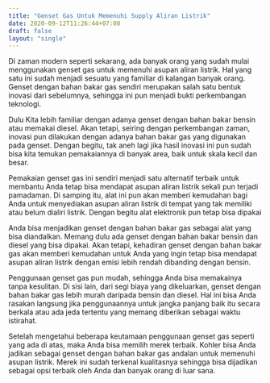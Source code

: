 ```yaml
---
title: "Genset Gas Untuk Memenuhi Supply Aliran Listrik"
date: 2020-09-12T11:26:44+07:00
draft: false
layout: "single"
---
```

Di zaman modern seperti sekarang, ada banyak orang yang sudah mulai menggunakan genset gas untuk memenuhi asupan aliran listrik. Hal yang satu ini sudah menjadi sesuatu yang familiar di kalangan banyak orang. Genset dengan bahan bakar gas sendiri merupakan salah satu bentuk inovasi dari sebelumnya, sehingga ini pun menjadi bukti perkembangan teknologi.

Dulu Kita lebih familiar dengan adanya genset dengan bahan bakar bensin atau memakai diesel. Akan tetapi, seiring dengan perkembangan zaman, inovasi pun dilakukan dengan adanya bahan bakar gas yang digunakan pada genset. Dengan begitu, tak aneh lagi jika hasil inovasi ini pun sudah bisa kita temukan pemakaiannya di banyak area, baik untuk skala kecil dan besar.

Pemakaian genset gas ini sendiri menjadi satu alternatif terbaik untuk membantu Anda tetap bisa mendapat asupan aliran listrik sekali pun terjadi pamadaman. Di samping itu, alat ini pun akan memberi kemudahan bagi Anda untuk menyediakan asupan aliran listrik di tempat yang tak memiliki atau belum dialiri listrik. Dengan begitu alat elektronik pun tetap bisa dipakai

Anda bisa menjadikan genset dengan bahan bakar gas sebagai alat yang bisa diandalkan. Memang dulu ada genset dengan bahan bakar bensin dan diesel yang bisa dipakai. Akan tetapi, kehadiran genset dengan bahan bakar gas akan memberi kemudahan untuk Anda yang ingin tetap bisa mendapat asupan aliran listrik dengan emisi lebih rendah dibanding dengan bensin.

Penggunaan genset gas pun mudah, sehingga Anda bisa memakainya tanpa kesulitan. Di sisi lain, dari segi biaya yang dikeluarkan, genset dengan bahan bakar gas lebih murah daripada bensin dan diesel. Hal ini bisa Anda rasakan langsung jika penggunaannya untuk jangka panjang baik itu secara berkala atau ada jeda tertentu yang memang diberikan sebagai waktu istirahat.

Setelah mengetahui beberapa keutamaan penggunaan genset gas seperti yang ada di atas, maka Anda bisa memilih merek terbaik. Kohler bisa Anda jadikan sebagai genset dengan bahan bakar gas andalan untuk memenuhi asupan listrik. Merek ini sudah terkenal kualitasnya sehingga bisa dijadikan sebagai opsi terbaik oleh Anda dan banyak orang di luar sana.